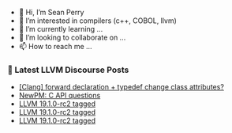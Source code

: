 - 👋 Hi, I’m Sean Perry
- 👀 I’m interested in compilers (c++, COBOL, llvm)
- 🌱 I’m currently learning ...
- 💞️ I’m looking to collaborate on ...
- 📫 How to reach me ...

<!---
s66perry/s66perry is a ✨ special ✨ repository because its `README.md` (this file) appears on your GitHub profile.
You can click the Preview link to take a look at your changes.
--->
### 📕 Latest LLVM Discourse Posts

<!-- DISCOURSE-LLVM:START -->
- [[Clang] forward declaration + typedef change class attributes?](https://discourse.llvm.org/t/clang-forward-declaration-typedef-change-class-attributes/80612#post_1)
- [NewPM: C API questions](https://discourse.llvm.org/t/newpm-c-api-questions/80598#post_3)
- [LLVM 19.1.0-rc2 tagged](https://discourse.llvm.org/t/llvm-19-1-0-rc2-tagged/80551#post_11)
- [LLVM 19.1.0-rc2 tagged](https://discourse.llvm.org/t/llvm-19-1-0-rc2-tagged/80551#post_10)
- [LLVM 19.1.0-rc2 tagged](https://discourse.llvm.org/t/llvm-19-1-0-rc2-tagged/80551#post_9)
<!-- DISCOURSE-LLVM:END -->
